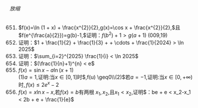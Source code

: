 ###### 放缩
651. $f(x)=\ln (1 + x) + \frac{x^{2}}{2},g(x)=\cos x + \frac{x^{2}}{2},$且$f(e^{\frac{a}{2}})=g(b)-1,$证明$：f(b^{2}) + 1 > g(a + 1)$ (009,19)
652. 证明：$1 + \frac{1}{2} + \frac{1}{3} + + \cdots + \frac{1}{2024} > \ln 2025$
653. 证明：$\sum_{i=2}^{2025} \frac{1}{i} < \ln 2025$
654. 证明：$(\frac{1}{n}+1)^{n} < e$
655. $f(x)=\sin x-a\ln(x + 1)$ <br> $(1)a=1,$证明$:$当$x\in[0,1]$时$,f(u) \geq0\\(2)$若$a=-1,$证明$:$当$x\in[0, +\infty)$时$,f(x) \leq2e^{x}-2$
656. $f(x)=x\ln x-x,$若$f(x)=b$有两根 $x_1,x_2,$且$x_1 < x_2,$证明$：be + e < x_2-x_1 < 2b + e + \frac{1}{e}$
